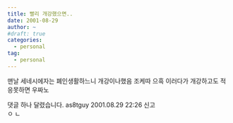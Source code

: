 ```yaml
---
title: 빨리 개강했으면..
date: 2001-08-29
author: ~
#draft: true
categories:
  - personal
tag:
  - personal
---
```




맨날 세네시에자는 폐인생활하느니 개강이나했음 조케따
으흑
이러다가 개강하고도 적응못하면 우짜노


 댓글 하나 달렸습니다.
 as8tguy 2001.08.29 22:26 신고   
ㅇ ㄴ




